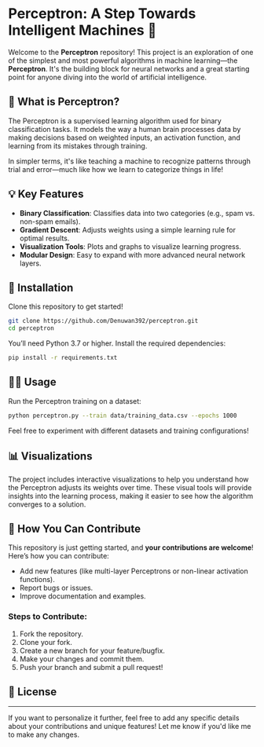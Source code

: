 

# Perceptron: A Step Towards Intelligent Machines 🤖

Welcome to the **Perceptron** repository! This project is an exploration of one of the simplest and most powerful algorithms in machine learning—the **Perceptron**. It's the building block for neural networks and a great starting point for anyone diving into the world of artificial intelligence.

## 🚀 What is Perceptron?

The Perceptron is a supervised learning algorithm used for binary classification tasks. It models the way a human brain processes data by making decisions based on weighted inputs, an activation function, and learning from its mistakes through training.

In simpler terms, it's like teaching a machine to recognize patterns through trial and error—much like how we learn to categorize things in life!

## 💡 Key Features

- **Binary Classification**: Classifies data into two categories (e.g., spam vs. non-spam emails).
- **Gradient Descent**: Adjusts weights using a simple learning rule for optimal results.
- **Visualization Tools**: Plots and graphs to visualize learning progress.
- **Modular Design**: Easy to expand with more advanced neural network layers.
  
## 🔧 Installation

Clone this repository to get started!

```bash
git clone https://github.com/Denuwan392/perceptron.git
cd perceptron
```

You’ll need Python 3.7 or higher. Install the required dependencies:

```bash
pip install -r requirements.txt
```

## 🧑‍💻 Usage

Run the Perceptron training on a dataset:

```bash
python perceptron.py --train data/training_data.csv --epochs 1000
```

Feel free to experiment with different datasets and training configurations!

## 📊 Visualizations

The project includes interactive visualizations to help you understand how the Perceptron adjusts its weights over time. These visual tools will provide insights into the learning process, making it easier to see how the algorithm converges to a solution.

## 🌱 How You Can Contribute

This repository is just getting started, and **your contributions are welcome**! Here’s how you can contribute:
- Add new features (like multi-layer Perceptrons or non-linear activation functions).
- Report bugs or issues.
- Improve documentation and examples.

### Steps to Contribute:
1. Fork the repository.
2. Clone your fork.
3. Create a new branch for your feature/bugfix.
4. Make your changes and commit them.
5. Push your branch and submit a pull request!

## 📄 License



---

If you want to personalize it further, feel free to add any specific details about your contributions and unique features! Let me know if you'd like me to make any changes.
